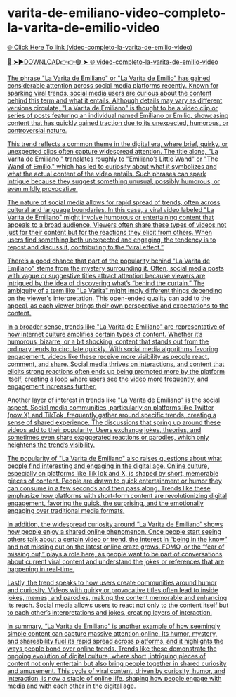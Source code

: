 # varita-de-emiliano-video-completo-la-varita-de-emilio-video

<a href="https://mynet.cfd/fhgdf"> 🌐 Click Here To link (video-completo-la-varita-de-emilio-video)

🔴 ➤►DOWNLOAD👉👉🟢 ➤  <a href="https://mynet.cfd/fhgdf"> 🌐 video-completo-la-varita-de-emilio-video

The phrase "La Varita de Emiliano" or "La Varita de Emilio" has gained considerable attention across social media platforms recently. Known for sparking viral trends, social media users are curious about the content behind this term and what it entails. Although details may vary as different versions circulate, "La Varita de Emiliano" is thought to be a video clip or series of posts featuring an individual named Emiliano or Emilio, showcasing content that has quickly gained traction due to its unexpected, humorous, or controversial nature.

This trend reflects a common theme in the digital era, where brief, quirky, or unexpected clips often capture widespread attention. The title alone, "La Varita de Emiliano," translates roughly to "Emiliano’s Little Wand" or "The Wand of Emilio," which has led to curiosity about what it symbolizes and what the actual content of the video entails. Such phrases can spark intrigue because they suggest something unusual, possibly humorous, or even mildly provocative.

The nature of social media allows for rapid spread of trends, often across cultural and language boundaries. In this case, a viral video labeled "La Varita de Emiliano" might involve humorous or entertaining content that appeals to a broad audience. Viewers often share these types of videos not just for their content but for the reactions they elicit from others. When users find something both unexpected and engaging, the tendency is to repost and discuss it, contributing to the “viral effect.”

There’s a good chance that part of the popularity behind "La Varita de Emiliano" stems from the mystery surrounding it. Often, social media posts with vague or suggestive titles attract attention because viewers are intrigued by the idea of discovering what’s “behind the curtain.” The ambiguity of a term like "La Varita" might imply different things depending on the viewer's interpretation. This open-ended quality can add to the appeal, as each viewer brings their own perspective and expectations to the content.

In a broader sense, trends like "La Varita de Emiliano" are representative of how internet culture amplifies certain types of content. Whether it’s humorous, bizarre, or a bit shocking, content that stands out from the ordinary tends to circulate quickly. With social media algorithms favoring engagement, videos like these receive more visibility as people react, comment, and share. Social media thrives on interactions, and content that elicits strong reactions often ends up being promoted more by the platform itself, creating a loop where users see the video more frequently, and engagement increases further.

Another layer of interest in trends like "La Varita de Emiliano" is the social aspect. Social media communities, particularly on platforms like Twitter (now X) and TikTok, frequently gather around specific trends, creating a sense of shared experience. The discussions that spring up around these videos add to their popularity. Users exchange jokes, theories, and sometimes even share exaggerated reactions or parodies, which only heightens the trend’s visibility.

The popularity of "La Varita de Emiliano" also raises questions about what people find interesting and engaging in the digital age. Online culture, especially on platforms like TikTok and X, is shaped by short, memorable pieces of content. People are drawn to quick entertainment or humor they can consume in a few seconds and then pass along. Trends like these emphasize how platforms with short-form content are revolutionizing digital engagement, favoring the quick, the surprising, and the emotionally engaging over traditional media formats.

In addition, the widespread curiosity around “La Varita de Emiliano” shows how people enjoy a shared online phenomenon. Once people start seeing others talk about a certain video or trend, the interest in “being in the know” and not missing out on the latest online craze grows. FOMO, or the “fear of missing out,” plays a role here, as people want to be part of conversations about current viral content and understand the jokes or references that are happening in real-time. 

Lastly, the trend speaks to how users create communities around humor and curiosity. Videos with quirky or provocative titles often lead to inside jokes, memes, and parodies, making the content memorable and enhancing its reach. Social media allows users to react not only to the content itself but to each other’s interpretations and jokes, creating layers of interaction. 

In summary, “La Varita de Emiliano” is another example of how seemingly simple content can capture massive attention online. Its humor, mystery, and shareability fuel its rapid spread across platforms, and it highlights the ways people bond over online trends. Trends like these demonstrate the ongoing evolution of digital culture, where short, intriguing pieces of content not only entertain but also bring people together in shared curiosity and amusement. This cycle of viral content, driven by curiosity, humor, and interaction, is now a staple of online life, shaping how people engage with media and with each other in the digital age.

